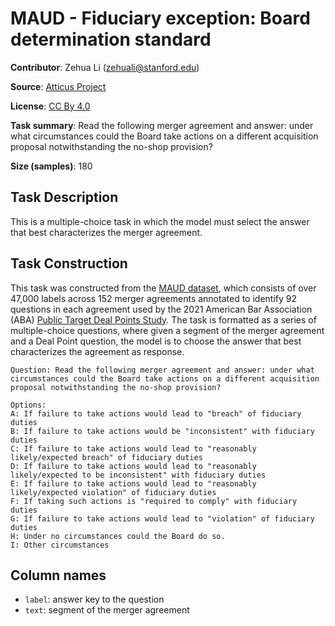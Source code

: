 # MAUD - Fiduciary exception:  Board determination standard

**Contributor**: Zehua Li (zehuali@stanford.edu)

**Source**: [Atticus Project](https://www.atticusprojectai.org/maud)

**License**: [CC By 4.0](https://creativecommons.org/licenses/by/4.0/)

**Task summary**: Read the following merger agreement and answer: under what circumstances could the Board take actions on a different acquisition proposal notwithstanding the no-shop provision?

**Size (samples)**: 180

## Task Description

This is a multiple-choice task in which the model must select the answer that best characterizes the merger agreement.

## Task Construction

This task was constructed from the [MAUD dataset](https://www.atticusprojectai.org/maud), which consists of over 47,000 labels across 152 merger agreements annotated to identify 92 questions in each agreement used by the 2021 American Bar Association (ABA) [Public Target Deal Points Study](https://www.americanbar.org/groups/business_law/committees/ma/deal_points/). The task is formatted as a series of multiple-choice questions, where given a segment of the merger agreement and a Deal Point question, the model is to choose the answer that best characterizes the agreement as response.

```text
Question: Read the following merger agreement and answer: under what circumstances could the Board take actions on a different acquisition proposal notwithstanding the no-shop provision?
```

```text
Options:
A: If failure to take actions would lead to "breach" of fiduciary duties
B: If failure to take actions would be "inconsistent" with fiduciary duties
C: If failure to take actions would lead to "reasonably likely/expected breach" of fiduciary duties
D: If failure to take actions would lead to "reasonably likely/expected to be inconsistent" with fiduciary duties
E: If failure to take actions would lead to "reasonably likely/expected violation" of fiduciary duties
F: If taking such actions is "required to comply" with fiduciary duties
G: If failure to take actions would lead to "violation" of fiduciary duties
H: Under no circumstances could the Board do so.
I: Other circumstances
```

## Column names

- `label`: answer key to the question
- `text`: segment of the merger agreement
